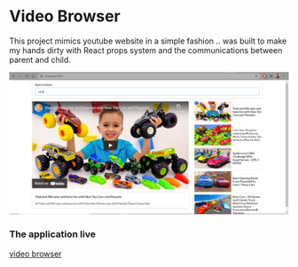 # Video Browser

This project mimics youtube website in a simple fashion .. was built to make my hands dirty with React props system and the communications between parent and child.

![video browser](readme/videos.png)

### The application live

[video browser](https://nervous-hawking-417044.netlify.app/)
